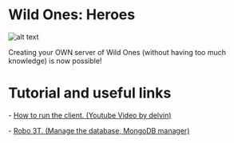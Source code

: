 # Wild Ones: Heroes

![alt text](https://i.imgur.com/7PQcSez.png)


Creating your OWN server of Wild Ones (without having too much knowledge) is now possible!


# Tutorial and useful links

<p>- <a href="http://www.fastswf.com/1R-uVQM">How to run the client. (Youtube Video by delvin)</a></p>
<p>- <a href="https://robomongo.org/">Robo 3T. (Manage the database, MongoDB manager)</a></p>
